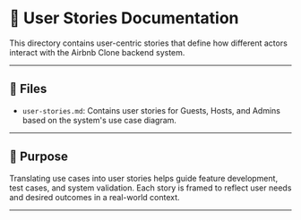 # 🧾 User Stories Documentation

This directory contains user-centric stories that define how different actors interact with the Airbnb Clone backend system.

---

## 📄 Files

- `user-stories.md`: Contains user stories for Guests, Hosts, and Admins based on the system's use case diagram.

---

## 📌 Purpose

Translating use cases into user stories helps guide feature development, test cases, and system validation. Each story is framed to reflect user needs and desired outcomes in a real-world context.

---
